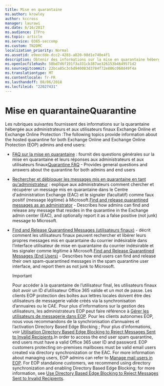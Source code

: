```yaml
---
title: Mise en quarantaine
ms.author: krowley
author: kccross
manager: laurawi
ms.date: 6/16/2017
ms.audience: ITPro
ms.topic: article
ms.service: O365-seccomp
ms.custom: TN2DMC
localization_priority: Normal
ms.assetid: e9eecdde-dcc2-4283-a820-98d1e740e4f1
description: Obtenir des informations sur la mise en quarantaine hébergée pour Exchange Online et Exchange Online Protection.
ms.openlocfilehash: 58bd7d6f191f3a331cb387ae326153b4649571d2
ms.sourcegitcommit: 22bca85c3c6d946083d3784f72e886c068d49f4a
ms.translationtype: MT
ms.contentlocale: fr-FR
ms.lasthandoff: 08/06/2018
ms.locfileid: "22027431"
---
```

# <a name="quarantine"></a><span data-ttu-id="dc6af-103">Mise en quarantaine</span><span class="sxs-lookup"><span data-stu-id="dc6af-103">Quarantine</span></span>

<span data-ttu-id="dc6af-104">Les rubriques suivantes fournissent des informations sur la quarantaine hébergée aux administrateurs et aux utilisateurs finaux Exchange Online et Exchange Online Protection :</span><span class="sxs-lookup"><span data-stu-id="dc6af-104">The following topics provide information about the hosted quarantine for both Exchange Online and Exchange Online Protection (EOP) admins and end users:</span></span>
  
- <span data-ttu-id="dc6af-105">[FAQ sur la mise en quarantaine](quarantine-faq.md) : fournit des questions générales sur la mise en quarantaine et leurs réponses aux administrateurs et aux utilisateurs finaux</span><span class="sxs-lookup"><span data-stu-id="dc6af-105">[Quarantine FAQ](quarantine-faq.md) - Provides general questions and answers about the quarantine for both admins and end users</span></span> 
    
- <span data-ttu-id="dc6af-106">[Rechercher et débloquer les messages mis en quarantaine en tant qu'administrateur](find-and-release-quarantined-messages-as-an-administrator.md) : explique aux administrateurs comment chercher et récupérer un message mis en quarantaine dans le Centre d'administration Exchange (EAC) et le signaler (facultatif) comme faux positif (message légitime) à Microsoft.</span><span class="sxs-lookup"><span data-stu-id="dc6af-106">[Find and release quarantined messages as an administrator](find-and-release-quarantined-messages-as-an-administrator.md) - Describes how admins can find and release any message that resides in the quarantine in the Exchange admin center (EAC), and optionally report it as a false positive (not junk) message to Microsoft.</span></span> 
    
- <span data-ttu-id="dc6af-107">[Find and Release Quarantined Messages (utilisateurs finaux)](http://technet.microsoft.com/library/e439b560-827a-4807-abd3-6b861c1ff786.aspx) - décrit comment les utilisateurs finaux peuvent rechercher et libérer leurs propres messages mis en quarantaine du courrier indésirable dans l’interface utilisateur de mise en quarantaine du courrier indésirable et les signaler comme légitime à Microsoft.</span><span class="sxs-lookup"><span data-stu-id="dc6af-107">[Find and Release Quarantined Messages (End Users)](http://technet.microsoft.com/library/e439b560-827a-4807-abd3-6b861c1ff786.aspx) - Describes how end users can find and release their own spam-quarantined messages in the spam quarantine user interface, and report them as not junk to Microsoft.</span></span> 
    
    > [!IMPORTANT]
    > <span data-ttu-id="dc6af-p101">Pour accéder à la quarantaine de l’utilisateur final, les utilisateurs finaux doit avoir un ID d’utilisateur Office 365 valide et un mot de passe. Les clients EOP protection des boîtes aux lettres locales doivent être des utilisateurs de messagerie valide créés via la synchronisation d’annuaires ou le CAE. Pour plus d’informations sur la gestion des utilisateurs, les administrateurs EOP peut faire référence à [Gérer les utilisateurs de messagerie dans EOP](eop/manage-mail-users-in-eop.md). Pour les clients autonomes EOP, nous vous recommandons de la synchronisation d’annuaires et l’activation Directory Based Edge Blocking ; Pour plus d’informations, voir [Utilisation Directory Based Edge Blocking to Reject Messages Sent to Invalid Recipients](http://technet.microsoft.com/library/ca7b7416-92ed-40ad-abdb-695be46ea2e4.aspx).</span><span class="sxs-lookup"><span data-stu-id="dc6af-p101">In order to access the end user spam quarantine, end users must have a valid Office 365 user ID and password. EOP customers protecting on-premises mailboxes must be valid email users created via directory synchronization or the EAC. For more information about managing users, EOP admins can refer to [Manage mail users in EOP](eop/manage-mail-users-in-eop.md). For EOP standalone customers, we recommend using directory synchronization and enabling Directory Based Edge Blocking; for more information, see [Use Directory Based Edge Blocking to Reject Messages Sent to Invalid Recipients](http://technet.microsoft.com/library/ca7b7416-92ed-40ad-abdb-695be46ea2e4.aspx).</span></span> 
  
    


